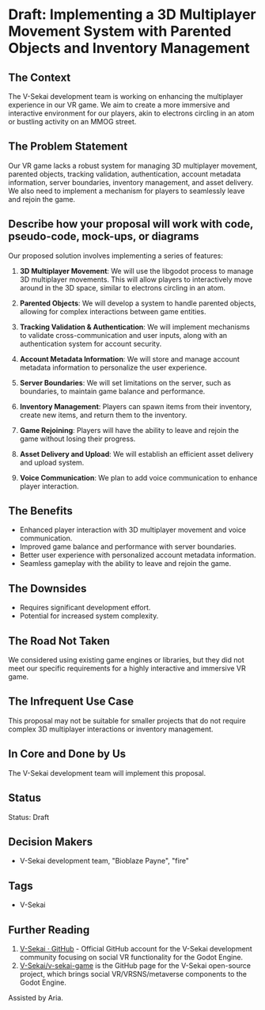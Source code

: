 # Draft: Implementing a 3D Multiplayer Movement System with Parented Objects and Inventory Management

## The Context

The V-Sekai development team is working on enhancing the multiplayer experience in our VR game. We aim to create a more immersive and interactive environment for our players, akin to electrons circling in an atom or bustling activity on an MMOG street.

## The Problem Statement

Our VR game lacks a robust system for managing 3D multiplayer movement, parented objects, tracking validation, authentication, account metadata information, server boundaries, inventory management, and asset delivery. We also need to implement a mechanism for players to seamlessly leave and rejoin the game.

## Describe how your proposal will work with code, pseudo-code, mock-ups, or diagrams

Our proposed solution involves implementing a series of features:

1. **3D Multiplayer Movement**: We will use the libgodot process to manage 3D multiplayer movements. This will allow players to interactively move around in the 3D space, similar to electrons circling in an atom.

2. **Parented Objects**: We will develop a system to handle parented objects, allowing for complex interactions between game entities.

3. **Tracking Validation & Authentication**: We will implement mechanisms to validate cross-communication and user inputs, along with an authentication system for account security.

4. **Account Metadata Information**: We will store and manage account metadata information to personalize the user experience.

5. **Server Boundaries**: We will set limitations on the server, such as boundaries, to maintain game balance and performance.

6. **Inventory Management**: Players can spawn items from their inventory, create new items, and return them to the inventory.

7. **Game Rejoining**: Players will have the ability to leave and rejoin the game without losing their progress.

8. **Asset Delivery and Upload**: We will establish an efficient asset delivery and upload system.

9. **Voice Communication**: We plan to add voice communication to enhance player interaction.

## The Benefits

- Enhanced player interaction with 3D multiplayer movement and voice communication.
- Improved game balance and performance with server boundaries.
- Better user experience with personalized account metadata information.
- Seamless gameplay with the ability to leave and rejoin the game.

## The Downsides

- Requires significant development effort.
- Potential for increased system complexity.

## The Road Not Taken

We considered using existing game engines or libraries, but they did not meet our specific requirements for a highly interactive and immersive VR game.

## The Infrequent Use Case

This proposal may not be suitable for smaller projects that do not require complex 3D multiplayer interactions or inventory management.

## In Core and Done by Us

The V-Sekai development team will implement this proposal.

## Status

Status: Draft <!-- Draft | Proposed | Rejected | Accepted | Deprecated | Superseded by -->

## Decision Makers

- V-Sekai development team, "Bioblaze Payne", "fire"

## Tags

- V-Sekai

## Further Reading

1. [V-Sekai · GitHub](https://github.com/v-sekai) - Official GitHub account for the V-Sekai development community focusing on social VR functionality for the Godot Engine.
2. [V-Sekai/v-sekai-game](https://github.com/v-sekai/v-sekai-game) is the GitHub page for the V-Sekai open-source project, which brings social VR/VRSNS/metaverse components to the Godot Engine.

Assisted by Aria.
